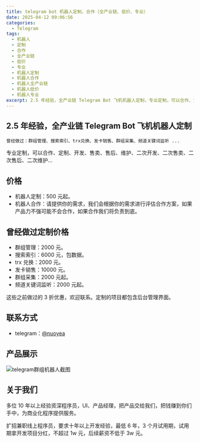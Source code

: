 ```yaml
---
title: telegram bot 机器人定制、合作（全产业链、低价、专业）
date: 2025-04-12 09:06:56
categories:
  - Telegram
tags:
  - 机器人
  - 定制
  - 合作
  - 全产业链
  - 低价
  - 专业
  - 机器人定制
  - 机器人合作
  - 机器人全产业链
  - 机器人低价
  - 机器人专业
excerpt: 2.5 年经验，全产业链 Telegram Bot 飞机机器人定制，专业定制，可以合作、定制、开发、售卖、售后、维护、二次开发、二次售卖、二次售后、二次维护...
---
```


## 2.5 年经验，全产业链 Telegram Bot 飞机机器人定制

```
曾经做过：群组管理、搜索索引、trx兑换、发卡销售、群组采集、频道关键词监听 ...
```

专业定制，可以合作、定制、开发、售卖、售后、维护、二次开发、二次售卖、二次售后、二次维护...

## 价格

- 机器人定制：500 元起。
- 机器人合作：请提供你的需求，我们会根据你的需求进行评估合作方案，如果产品力不强可能不会合作，如果合作我们将负责到底。

## 曾经做过定制价格

- 群组管理：2000 元。
- 搜索索引：6000 元，包数据。
- trx 兑换：2000 元。
- 发卡销售：10000 元。
- 群组采集：2000 元起。
- 频道关键词监听：2000 元起。

这些之前做过的 3 折优惠，欢迎联系。定制的项目都包含后台管理界面。

## 联系方式

- telegram：[@nuoyea](https://t.me/nuoyea)

## 产品展示

![telegram群组机器人截图](telegram群组机器人截图.png)

## 关于我们

多位 10 年以上经验资深程序员，UI、产品经理，把产品交给我们，把钱赚到你们手中，为商业化程序提供服务。

扩招兼职线上程序员，要求十年以上开发经验，最低 6 年，3 个月试用期，试用期拿开发项目分红，不超过 1w 元，后续薪资不低于 3w 元。

